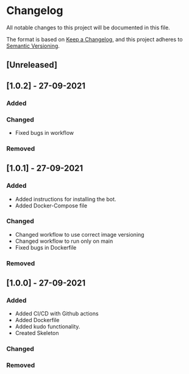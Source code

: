 # Changelog
All notable changes to this project will be documented in this file.

The format is based on [Keep a Changelog](https://keepachangelog.com/en/1.0.0/),
and this project adheres to [Semantic Versioning](https://semver.org/spec/v2.0.0.html).

## [Unreleased]

## [1.0.2] - 27-09-2021
### Added
### Changed
- Fixed bugs in workflow
### Removed


## [1.0.1] - 27-09-2021
### Added
- Added instructions for installing the bot.
- Added Docker-Compose file
### Changed
- Changed workflow to use correct image versioning
- Changed workflow to run only on main
- Fixed bugs in Dockerfile
### Removed

## [1.0.0] - 27-09-2021
### Added
- Added CI/CD with Github actions
- Added Dockerfile
- Added kudo functionality.
- Created Skeleton
### Changed


### Removed
